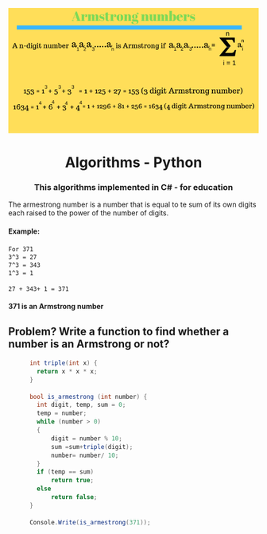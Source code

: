 <div align="center">
<!-- Title: -->
  <a>
    <p align="center"><img alt="armstrong" src="assets/1.png" /></p>
  </a>
  <h1><a>Algorithms</a> - Python</h1>

  <h3>This algorithms implemented in C# - for education</h3>
</div>

The armestrong number is a number that is equal to te sum of its own digits each raised to the power of the number of digits.

#### Example:

```
For 371
3^3 = 27
7^3 = 343
1^3 = 1

27 + 343+ 1 = 371
```

#### 371 is an Armstrong number

## Problem? Write a function to find whether a number is an Armstrong or not?

```c#
      int triple(int x) {
        return x * x * x;
      }

      bool is_armestrong (int number) {
        int digit, temp, sum = 0; 
        temp = number;  
        while (number > 0)  
        {  
            digit = number % 10;  
            sum =sum+triple(digit);  
            number= number/ 10;  
        }  
        if (temp == sum)  
            return true;
        else  
            return false;
      }

      Console.Write(is_armestrong(371));
```
